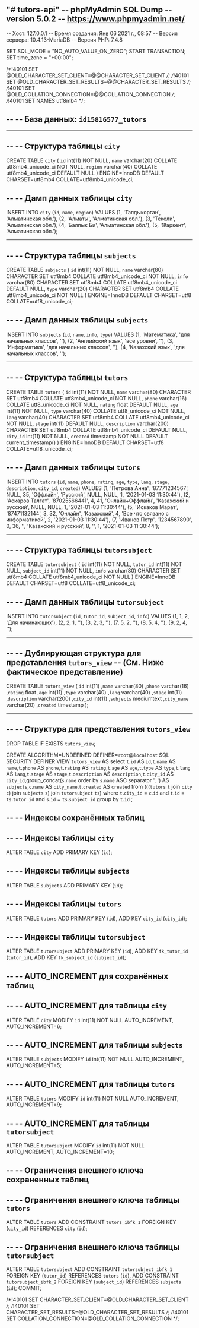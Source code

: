"# tutors-api" 
-- phpMyAdmin SQL Dump
-- version 5.0.2
-- https://www.phpmyadmin.net/
--
-- Хост: 127.0.0.1
-- Время создания: Янв 06 2021 г., 08:57
-- Версия сервера: 10.4.13-MariaDB
-- Версия PHP: 7.4.8

SET SQL_MODE = "NO_AUTO_VALUE_ON_ZERO";
START TRANSACTION;
SET time_zone = "+00:00";


/*!40101 SET @OLD_CHARACTER_SET_CLIENT=@@CHARACTER_SET_CLIENT */;
/*!40101 SET @OLD_CHARACTER_SET_RESULTS=@@CHARACTER_SET_RESULTS */;
/*!40101 SET @OLD_COLLATION_CONNECTION=@@COLLATION_CONNECTION */;
/*!40101 SET NAMES utf8mb4 */;

--
-- База данных: `id15816577_tutors`
--

-- --------------------------------------------------------

--
-- Структура таблицы `city`
--

CREATE TABLE `city` (
  `id` int(11) NOT NULL,
  `name` varchar(20) COLLATE utf8mb4_unicode_ci NOT NULL,
  `region` varchar(40) COLLATE utf8mb4_unicode_ci DEFAULT NULL
) ENGINE=InnoDB DEFAULT CHARSET=utf8mb4 COLLATE=utf8mb4_unicode_ci;

--
-- Дамп данных таблицы `city`
--

INSERT INTO `city` (`id`, `name`, `region`) VALUES
(1, 'Талдыкорган', 'Алматинская обл.'),
(2, 'Алматы', 'Алматинская обл.'),
(3, 'Текели', 'Алматинская обл.'),
(4, 'Балпык Би', 'Алматинская обл.'),
(5, 'Жаркент', 'Алматинская обл.');

-- --------------------------------------------------------

--
-- Структура таблицы `subjects`
--

CREATE TABLE `subjects` (
  `id` int(11) NOT NULL,
  `name` varchar(80) CHARACTER SET utf8mb4 COLLATE utf8mb4_unicode_ci NOT NULL,
  `info` varchar(80) CHARACTER SET utf8mb4 COLLATE utf8mb4_unicode_ci DEFAULT NULL,
  `type` varchar(20) CHARACTER SET utf8mb4 COLLATE utf8mb4_unicode_ci NOT NULL
) ENGINE=InnoDB DEFAULT CHARSET=utf8 COLLATE=utf8_unicode_ci;

--
-- Дамп данных таблицы `subjects`
--

INSERT INTO `subjects` (`id`, `name`, `info`, `type`) VALUES
(1, 'Математика', 'для начальных классов', ''),
(2, 'Английский язык', 'все уровни', ''),
(3, 'Информатика', 'для начальных классов', ''),
(4, 'Казахский язык', 'для начальных классов', '');

-- --------------------------------------------------------

--
-- Структура таблицы `tutors`
--

CREATE TABLE `tutors` (
  `id` int(11) NOT NULL,
  `name` varchar(80) CHARACTER SET utf8mb4 COLLATE utf8mb4_unicode_ci NOT NULL,
  `phone` varchar(16) COLLATE utf8_unicode_ci NOT NULL,
  `rating` float DEFAULT NULL,
  `age` int(11) NOT NULL,
  `type` varchar(40) COLLATE utf8_unicode_ci NOT NULL,
  `lang` varchar(40) CHARACTER SET utf8mb4 COLLATE utf8mb4_unicode_ci NOT NULL,
  `stage` int(11) DEFAULT NULL,
  `description` varchar(200) CHARACTER SET utf8mb4 COLLATE utf8mb4_unicode_ci DEFAULT NULL,
  `city_id` int(11) NOT NULL,
  `created` timestamp NOT NULL DEFAULT current_timestamp()
) ENGINE=InnoDB DEFAULT CHARSET=utf8 COLLATE=utf8_unicode_ci;

--
-- Дамп данных таблицы `tutors`
--

INSERT INTO `tutors` (`id`, `name`, `phone`, `rating`, `age`, `type`, `lang`, `stage`, `description`, `city_id`, `created`) VALUES
(1, 'Петрова Анна', '87771234567', NULL, 35, 'Оффлайн', 'Русский', NULL, NULL, 1, '2021-01-03 11:30:44'),
(2, 'Аскаров Талгат', '87025566441', 4, 41, 'Онлайн+Оффлайн', 'Казахский и русский', NULL, NULL, 1, '2021-01-03 11:30:44'),
(5, 'Искаков Марат', '87471132144', 3, 32, 'Онлайн', 'Казахский', 4, 'Все что связано с информатикой', 2, '2021-01-03 11:30:44'),
(7, 'Иванов Петр', '1234567890', 0, 36, '', 'Казахский и русский', 8, '', 1, '2021-01-03 11:30:44');

-- --------------------------------------------------------

--
-- Структура таблицы `tutorsubject`
--

CREATE TABLE `tutorsubject` (
  `id` int(11) NOT NULL,
  `tutor_id` int(11) NOT NULL,
  `subject_id` int(11) NOT NULL,
  `info` varchar(80) CHARACTER SET utf8mb4 COLLATE utf8mb4_unicode_ci NOT NULL
) ENGINE=InnoDB DEFAULT CHARSET=utf8 COLLATE=utf8_unicode_ci;

--
-- Дамп данных таблицы `tutorsubject`
--

INSERT INTO `tutorsubject` (`id`, `tutor_id`, `subject_id`, `info`) VALUES
(1, 1, 2, 'Для начинающих'),
(2, 2, 1, ''),
(3, 2, 3, ''),
(7, 5, 2, ''),
(8, 5, 4, ''),
(9, 2, 4, '');

-- --------------------------------------------------------

--
-- Дублирующая структура для представления `tutors_view`
-- (См. Ниже фактическое представление)
--
CREATE TABLE `tutors_view` (
`id` int(11)
,`name` varchar(80)
,`phone` varchar(16)
,`rating` float
,`age` int(11)
,`type` varchar(40)
,`lang` varchar(40)
,`stage` int(11)
,`description` varchar(200)
,`city_id` int(11)
,`subjects` mediumtext
,`city_name` varchar(20)
,`created` timestamp
);

-- --------------------------------------------------------

--
-- Структура для представления `tutors_view`
--
DROP TABLE IF EXISTS `tutors_view`;

CREATE ALGORITHM=UNDEFINED DEFINER=`root`@`localhost` SQL SECURITY DEFINER VIEW `tutors_view`  AS  select `t`.`id` AS `id`,`t`.`name` AS `name`,`t`.`phone` AS `phone`,`t`.`rating` AS `rating`,`t`.`age` AS `age`,`t`.`type` AS `type`,`t`.`lang` AS `lang`,`t`.`stage` AS `stage`,`t`.`description` AS `description`,`t`.`city_id` AS `city_id`,group_concat(`s`.`name` order by `s`.`name` ASC separator ', ') AS `subjects`,`c`.`name` AS `city_name`,`t`.`created` AS `created` from (((`tutors` `t` join `city` `c`) join `subjects` `s`) join `tutorsubject` `ts`) where `t`.`city_id` = `c`.`id` and `t`.`id` = `ts`.`tutor_id` and `s`.`id` = `ts`.`subject_id` group by `t`.`id` ;

--
-- Индексы сохранённых таблиц
--

--
-- Индексы таблицы `city`
--
ALTER TABLE `city`
  ADD PRIMARY KEY (`id`);

--
-- Индексы таблицы `subjects`
--
ALTER TABLE `subjects`
  ADD PRIMARY KEY (`id`);

--
-- Индексы таблицы `tutors`
--
ALTER TABLE `tutors`
  ADD PRIMARY KEY (`id`),
  ADD KEY `city_id` (`city_id`);

--
-- Индексы таблицы `tutorsubject`
--
ALTER TABLE `tutorsubject`
  ADD PRIMARY KEY (`id`),
  ADD KEY `fk_tutor_id` (`tutor_id`),
  ADD KEY `fk_subject_id` (`subject_id`);

--
-- AUTO_INCREMENT для сохранённых таблиц
--

--
-- AUTO_INCREMENT для таблицы `city`
--
ALTER TABLE `city`
  MODIFY `id` int(11) NOT NULL AUTO_INCREMENT, AUTO_INCREMENT=6;

--
-- AUTO_INCREMENT для таблицы `subjects`
--
ALTER TABLE `subjects`
  MODIFY `id` int(11) NOT NULL AUTO_INCREMENT, AUTO_INCREMENT=5;

--
-- AUTO_INCREMENT для таблицы `tutors`
--
ALTER TABLE `tutors`
  MODIFY `id` int(11) NOT NULL AUTO_INCREMENT, AUTO_INCREMENT=9;

--
-- AUTO_INCREMENT для таблицы `tutorsubject`
--
ALTER TABLE `tutorsubject`
  MODIFY `id` int(11) NOT NULL AUTO_INCREMENT, AUTO_INCREMENT=10;

--
-- Ограничения внешнего ключа сохраненных таблиц
--

--
-- Ограничения внешнего ключа таблицы `tutors`
--
ALTER TABLE `tutors`
  ADD CONSTRAINT `tutors_ibfk_1` FOREIGN KEY (`city_id`) REFERENCES `city` (`id`);

--
-- Ограничения внешнего ключа таблицы `tutorsubject`
--
ALTER TABLE `tutorsubject`
  ADD CONSTRAINT `tutorsubject_ibfk_1` FOREIGN KEY (`tutor_id`) REFERENCES `tutors` (`id`),
  ADD CONSTRAINT `tutorsubject_ibfk_2` FOREIGN KEY (`subject_id`) REFERENCES `subjects` (`id`);
COMMIT;

/*!40101 SET CHARACTER_SET_CLIENT=@OLD_CHARACTER_SET_CLIENT */;
/*!40101 SET CHARACTER_SET_RESULTS=@OLD_CHARACTER_SET_RESULTS */;
/*!40101 SET COLLATION_CONNECTION=@OLD_COLLATION_CONNECTION */;
